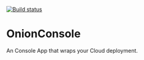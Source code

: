 [![Build status](https://ci.appveyor.com/api/projects/status/hrc9uq2oox5lifca/branch/master?svg=true)](https://ci.appveyor.com/project/deekob/onionconsole/branch/master)
# OnionConsole
An Console App that wraps your Cloud deployment.
